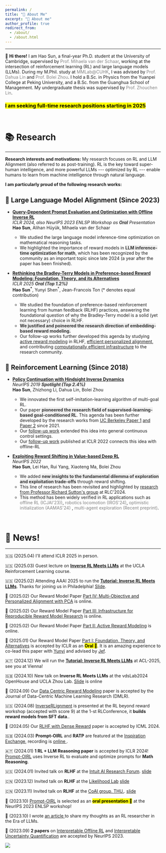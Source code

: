 ```yaml
---
permalink: /
title: "🙋 About Me"
excerpt: "🙋 About me"
author_profile: true
redirect_from:
  - /about/
  - /about.html
---
```


---

🚀 **Hi there!** I am Hao Sun, a final-year Ph.D. student at the University of Cambridge, supervised by <a href="https://www.vanderschaar-lab.com/prof-mihaela-van-der-schaar/" style="color: gray; text-decoration: none;">Prof. Mihaela van der Schaar</a>, working at the intersection of reinforcement learning (RL) and large language models (LLMs). During my M.Phil. study at <a href="https://mmlab.ie.cuhk.edu.hk/" style="color: gray; text-decoration: none;">MMLab@CUHK</a>, I was advised by <a href="http://dahua.site/" style="color: gray; text-decoration: none;">Prof. Dahua Lin</a> and <a href="https://boleizhou.github.io/" style="color: gray; text-decoration: none;">Prof. Bolei Zhou</a>. I hold a B.Sc. in Physics from the Yuanpei College at Peking University, and a B.Sc. from the Guanghua School of Management. My undergraduate thesis was supervised by <a href="https://zhouchenlin.github.io/" style="color: gray; text-decoration: none;">Prof. Zhouchen Lin</a>.

### <mark> I am seeking full-time research positions starting in 2025</mark>
<br>

📚 Research
====
---
**Research interests and motivations:** My research focuses on RL and LLM Alignment (also referred to as post-training). RL is the key toward super-human intelligence, and more powerful LLMs --- optimized by RL --- enable humans to learn from machine intelligence through natural language. 

**I am particularly proud of the following research works:** <br>

## 🧠 Large Language Model Alignment (Since 2023)
- **[Query-Dependent Prompt Evaluation and Optimization with Offline Inverse RL](https://arxiv.org/pdf/2309.06553)**  
  *ICLR 2024, also NeurIPS 2023 ENLSP Workshop as **<span style="background-color: #f0f0f0; color: #333;">Oral</span>** Presentation*  
  **Hao Sun**, Alihan Hüyük, Mihaela van der Schaar  
    - We studied the large language model inference-time optimization on mathematical reasoning tasks.
    - We highlighted the importance of reward models in **<span style="background-color: #f0f0f0; color: #333;">LLM inference-time optimization for math</span>**, which has been recognized by the community as an important topic since late 2024 (a year after the paper has been finished).

- **[Rethinking the Bradley-Terry Models in Preference-based Reward Modeling: Foundation, Theory, and its Alternatives](https://arxiv.org/pdf/2411.04991)**  
  *ICLR 2025 **<span style="background-color: #f0f0f0; color: #333;">Oral (Top 1.2%)</span>***  
  **Hao Sun<sup>*</sup>**, Yunyi Shen<sup>*</sup>, Jean-Francois Ton (\*  denotes equal contribution)  
    - We studied the foundation of preference-based reinforcement learning from human feedback (RLHF) practices, answering the foundational question of why the Bradley-Terry model is a solid (yet not necessary) choice in RLHF.
    - **<span style="background-color: #f0f0f0; color: #333;">We justified and poineered the research direction of embedding-based reward modeling.</span>**
    - Our follow-up works further developed this agenda by studying [active reward modeling](https://arxiv.org/pdf/2502.04354) in RLHF, [efficient personalized alignment](https://arxiv.org/abs/2502.13131), and contributing [computationally efficient infrastructure](https://arxiv.org/pdf/2502.04357) to the research community.

## 🤖 Reinforcement Learning (Since 2018)
- **[Policy Continuation with Hindsight Inverse Dynamics](https://proceedings.neurips.cc/paper_files/paper/2019/file/3891b14b5d8cce2fdd8dcdb4ded28f6d-Paper.pdf)**  
  *NeurIPS 2019 **<span style="background-color: #f0f0f0; color: #333;">Spotlight (Top 2.4%)</span>***  
  **Hao Sun**, Zhizhong Li, Dahua Lin, Bolei Zhou  
    - We innovated the first self-imitation-learning algorithm of multi-goal RL.
    - Our paper **<span style="background-color: #f0f0f0; color: #333;">pioneered the research field of supervised-learning-based goal-conditioned RL</span>**. This agenda has been further developed by the research works from [UC Berkeley Paper 1](https://openreview.net/forum?id=ByxoqJrtvr) [and Paper 2](https://arxiv.org/pdf/2011.08909) since 2021.
    - Our [follow-up work](https://openreview.net/pdf?id=R9jakCHb_1C) extended this idea into general continuous control settings.
    - Our [follow-up work](https://arxiv.org/pdf/2202.04478) published at ICLR 2022 connects this idea with offline-RL

- **[Exploiting Reward Shifting in Value-based Deep RL](https://openreview.net/pdf?id=iCxRsZcVVAH)**  
  *NeurIPS 2022*  
  **Hao Sun**, Lei Han, Rui Yang, Xiaoteng Ma, Bolei Zhou  
    - We added **<span style="background-color: #f0f0f0; color: #333;">new insights to the fundamental dilemma of exploration and exploitation trade-offs</span>** through reward shifting.
    - This line of research has been revisited and highlighted by [research from Professor Richard Sutton's group](https://arxiv.org/pdf/2405.09999) at RLC'2024.
    - This method has been widely verified in RL applications such as <a href="https://www.ijcai.org/proceedings/2023/0514.pdf" style="color: gray; text-decoration: none;">offline RL (ICJAI'23))</a>, <a href="https://ieeexplore.ieee.org/stamp/stamp.jsp?tp=&arnumber=10801909" style="color: gray; text-decoration: none;">robotics locomotion (IROS'24)</a>, <a href="https://openreview.net/pdf?id=AS0S1flXxR" style="color: gray; text-decoration: none;">optimistic initialization (AAMAS'24)</a> , <a href="https://arxiv.org/pdf/2411.11099" style="color: gray; text-decoration: none;">multi-agent exploration (Recent preprint)</a>.


<br>


📰 News!
======
---

🇸🇬 (2025.04) I'll attend ICLR 2025 in person. 

🇺🇸 (2025.03) Guest lecture on [**Inverse RL Meets LLMs**](https://sites.google.com/view/irl-llm) at the UCLA Reinforcement Learning course. <br>

🇺🇸 (2025.02) Attending AAAI 2025 to run the [**Tutorial: Inverse RL Meets LLMs**](https://sites.google.com/view/irl-llm). Thanks for joining us in Philadelphia! [Slide](https://github.com/holarissun/InverseRLmeetsLLMs/blob/main/IRLxLLMs_Feb25.pdf). <br>

📄 (2025.02) Our Reward Model Paper [Part IV: Multi-Objective and Personalized Alignment with PCA](https://arxiv.org/abs/2502.13131) is online. <br> 

📄 (2025.02) Our Reward Model Paper [Part III: Infrastructure for Reproducible Reward Model Research](https://arxiv.org/pdf/2502.04357) is online. <br> 

📄 (2025.02) Our Reward Model Paper [Part II: Active Reward Modeling](https://arxiv.org/pdf/2502.04354) is online. <br> 

📄 (2025.01) Our Reward Model Paper [Part I: Foundation, Theory, and Alternatives](https://arxiv.org/pdf/2411.04991) is accepted by ICLR as an **<mark>Oral 🎉</mark>**. It is an amazing experience to co-lead this paper with [Yunyi](https://yunyishen.github.io/) and advised by [Jef](https://savior287.github.io/JFT-webpage/).

🇦🇹 (2024.12) We will run the [**Tutorial: Inverse RL Meets LLMs**](https://sites.google.com/view/irl-llm) at ACL-2025, see you at Vienna!<be>

🇬🇧 (2024.10) New talk on **Inverse RL Meets LLMs** at the vdsLab2024 OpenHouse and UCLA Zhou Lab. [Slide](https://holarissun.github.io/files/IRL_LLM_Oct.pdf) is online<be>

📄 (2024.09) Our [Data Centric Reward Modeling](https://openreview.net/forum?id=wg5y4AK6l7) paper is accepted by the Journal of Data-Centric Machine Learning Research (DMLR). <be>

🇺🇸 (2024.08) [InverseRLignment](https://openreview.net/pdf/97e8ef1506b4477fd9dc41a76ea3257f65c66c5e.pdf) is presented at the RL beyond reward workshop (accepted with score 9) at the 1-st RLConference, it **builds reward models from SFT data**.. <be>

📄 (2024.05) Our [RLHF with Dense Reward](https://arxiv.org/pdf/2402.00782.pdf) paper is accepted by ICML 2024. <be>

🇬🇧 (2024.03) **Prompt-OIRL** and **RATP** are featured at the [Inspiration Exchange](https://www.vanderschaar-lab.com/engagement-sessions/inspiration-exchange/), recording is <a href="https://www.youtube.com/watch?v=NYYYbQ_EN30&ab_channel=vanderSchaarLab"> online </a>. <be>

🇦🇹 (2024.01) **1 RL + LLM Reasoning paper** is accepted by ICLR 2024! [Prompt-OIRL](https://arxiv.org/pdf/2309.06553.pdf) uses Inverse RL to evaluate and optimize prompts for **Math Reasoning**.<be>

🇺🇸 (2024.01) Invited talk on **RLHF** at the [Intuit AI Research Forum](https://www.intuit.com/technology/). <a href="https://holarissun.github.io/files/RLHF_Dec.pdf"> slide </a> <be>

🇨🇳 (2023.12) Invited talk on **RLHF** at the [Likelihood Lab](http://www.maxlikelihood.cn/) <a href="https://holarissun.github.io/files/RLHF_Dec.pdf"> slide </a> <be>

🇨🇳 (2023.11) Invited talk on **RLHF** at the [CoAI group, THU.](https://huggingface.co/thu-coai). <a href="https://holarissun.github.io/files/RLHF_Nov.pdf"> slide  </a> <be>

📄 (2023.10) [Prompt-OIRL](https://arxiv.org/pdf/2309.06553.pdf) is selected as an **<mark>oral presentation 🎉</mark>** at the NeurIPS 2023 ENLSP workshop!<be>

📄 (2023.10) I wrote <a href="https://arxiv.org/abs/2310.06147">an article </a> to share my thoughts as an RL researcher in the Era of LLMs. <be>

📄 (2023.09) **2 papers** on [Interpretable Offline RL](https://arxiv.org/abs/2310.07747) and [Interpretable Uncertainty Quantification](https://arxiv.org/abs/2207.05161) are accepted by NeurIPS 2023. <br>





<a href="https://clustrmaps.com/site/1bysk"  title="Visit tracker"><img src="//www.clustrmaps.com/map_v2.png?d=RtOCs2DxbgCleb2bwL7ZaU9kONDpyPNXGY_Guo_CtaM&cl=ffffff" /></a>

<!--

Education
======
 <span style="font-weight: bold;"> 💪 Ph.D., van der Schaar Lab, University of Cambridge, Jun.2025 (expected)<br>
  </span>
  - Research Topic: Reality-Centric Deep Reinforcement Learning

  <span style="font-weight: bold;"> 🎓 M.Phil., MMLab, The Chinese University of Hong Kong, Sep.2021.<br>
  </span>
  - Thesis:
    <a href="https://github.com/2Groza/MPhil_Thesis/blob/main/MPhil_Thesis.pdf">Toward Practical Deep Reinforcement Learning: Sample-Efficient Self-Supervised Continuous Control</a><br>
  
  - Slide can be found at: 
    <a href="https://github.com/2Groza/MPhil_Thesis/blob/main/Toward%20Practical%20Reinforcement%20Learning.pptx">Slide</a><br>
  <p class="item_desc"></p>
  
  
<span style="font-weight: bold;"> 👨‍🎓 B.Sc., School of Physics & Yuanpei College, Peking University, Jul.2018.<br>
</span>


I worked as an RA at the LCDM group@UIUC. I used to work on cosmology gravitational lensing in Prof.  and Ultracold atom during my undergrad research.
-->
